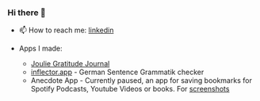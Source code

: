 ### Hi there 👋


- 📫 How to reach me: [linkedin](https://www.linkedin.com/in/murat-can-karacabey-568a96b1/)

- Apps I made:
  - [Joulie Gratitude Journal](https://apps.apple.com/cz/app/joulie-gratitude-journal/id6470129078)
  - [inflector.app](https://inflector.app) - German Sentence Grammatik checker
  - Anecdote App - Currently paused, an app for saving bookmarks for Spotify Podcasts, Youtube Videos or books. For [screenshots](https://appadvice.com/game/app/anecdote-bookmark-buddy/6477571476)

<!-- end of the list -->

